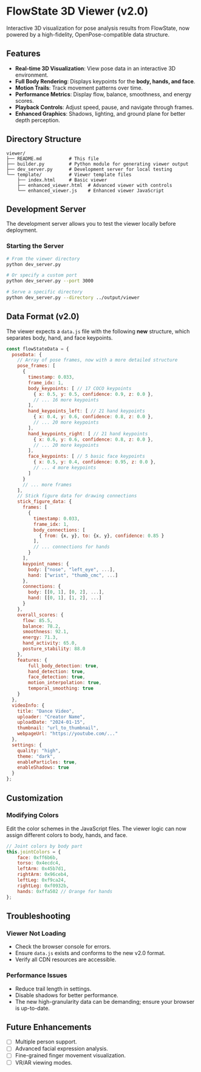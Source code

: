 # FlowState 3D Viewer (v2.0)

Interactive 3D visualization for pose analysis results from FlowState, now powered by a high-fidelity, OpenPose-compatible data structure.

## Features

- **Real-time 3D Visualization**: View pose data in an interactive 3D environment.
- **Full Body Rendering**: Displays keypoints for the **body, hands, and face**.
- **Motion Trails**: Track movement patterns over time.
- **Performance Metrics**: Display flow, balance, smoothness, and energy scores.
- **Playback Controls**: Adjust speed, pause, and navigate through frames.
- **Enhanced Graphics**: Shadows, lighting, and ground plane for better depth perception.

## Directory Structure

```
viewer/
├── README.md          # This file
├── builder.py         # Python module for generating viewer output
├── dev_server.py      # Development server for local testing
└── template/          # Viewer template files
    ├── index.html     # Basic viewer
    ├── enhanced_viewer.html  # Advanced viewer with controls
    └── enhanced_viewer.js    # Enhanced viewer JavaScript
```

## Development Server

The development server allows you to test the viewer locally before deployment.

### Starting the Server

```bash
# From the viewer directory
python dev_server.py

# Or specify a custom port
python dev_server.py --port 3000

# Serve a specific directory
python dev_server.py --directory ../output/viewer
```

## Data Format (v2.0)

The viewer expects a `data.js` file with the following **new** structure, which separates body, hand, and face keypoints.

```javascript
const flowStateData = {
  poseData: {
    // Array of pose frames, now with a more detailed structure
    pose_frames: [
      {
        timestamp: 0.033,
        frame_idx: 1,
        body_keypoints: [ // 17 COCO keypoints
          { x: 0.5, y: 0.5, confidence: 0.9, z: 0.0 },
          // ... 16 more keypoints
        ],
        hand_keypoints_left: [ // 21 hand keypoints
          { x: 0.4, y: 0.6, confidence: 0.8, z: 0.0 },
          // ... 20 more keypoints
        ],
        hand_keypoints_right: [ // 21 hand keypoints
          { x: 0.6, y: 0.6, confidence: 0.8, z: 0.0 },
          // ... 20 more keypoints
        ],
        face_keypoints: [ // 5 basic face keypoints
          { x: 0.5, y: 0.4, confidence: 0.95, z: 0.0 },
          // ... 4 more keypoints
        ]
      }
      // ... more frames
    ],
    // Stick figure data for drawing connections
    stick_figure_data: {
      frames: [
        {
          timestamp: 0.033,
          frame_idx: 1,
          body_connections: [
            { from: {x, y}, to: {x, y}, confidence: 0.85 }
          ],
          // ... connections for hands
        }
      ],
      keypoint_names: {
        body: ["nose", "left_eye", ...],
        hand: ["wrist", "thumb_cmc", ...]
      },
      connections: {
        body: [[0, 1], [0, 2], ...],
        hand: [[0, 1], [1, 2], ...]
      }
    },
    overall_scores: {
      flow: 85.5,
      balance: 78.2,
      smoothness: 92.1,
      energy: 71.3,
      hand_activity: 65.0,
      posture_stability: 88.0
    },
    features: {
        full_body_detection: true,
        hand_detection: true,
        face_detection: true,
        motion_interpolation: true,
        temporal_smoothing: true
    }
  },
  videoInfo: {
    title: "Dance Video",
    uploader: "Creator Name",
    uploadDate: "2024-01-15",
    thumbnail: "url_to_thumbnail",
    webpageUrl: "https://youtube.com/..."
  },
  settings: {
    quality: "high",
    theme: "dark",
    enableParticles: true,
    enableShadows: true
  }
};
```

## Customization

### Modifying Colors

Edit the color schemes in the JavaScript files. The viewer logic can now assign different colors to body, hands, and face.

```javascript
// Joint colors by body part
this.jointColors = {
    face: 0xff6b6b,
    torso: 0x4ecdc4,
    leftArm: 0x45b7d1,
    rightArm: 0x96ceb4,
    leftLeg: 0xf9ca24,
    rightLeg: 0xf0932b,
    hands: 0xffa502 // Orange for hands
};
```

## Troubleshooting

### Viewer Not Loading
- Check the browser console for errors.
- Ensure `data.js` exists and conforms to the new v2.0 format.
- Verify all CDN resources are accessible.

### Performance Issues
- Reduce trail length in settings.
- Disable shadows for better performance.
- The new high-granularity data can be demanding; ensure your browser is up-to-date.

## Future Enhancements

- [ ] Multiple person support.
- [ ] Advanced facial expression analysis.
- [ ] Fine-grained finger movement visualization.
- [ ] VR/AR viewing modes.